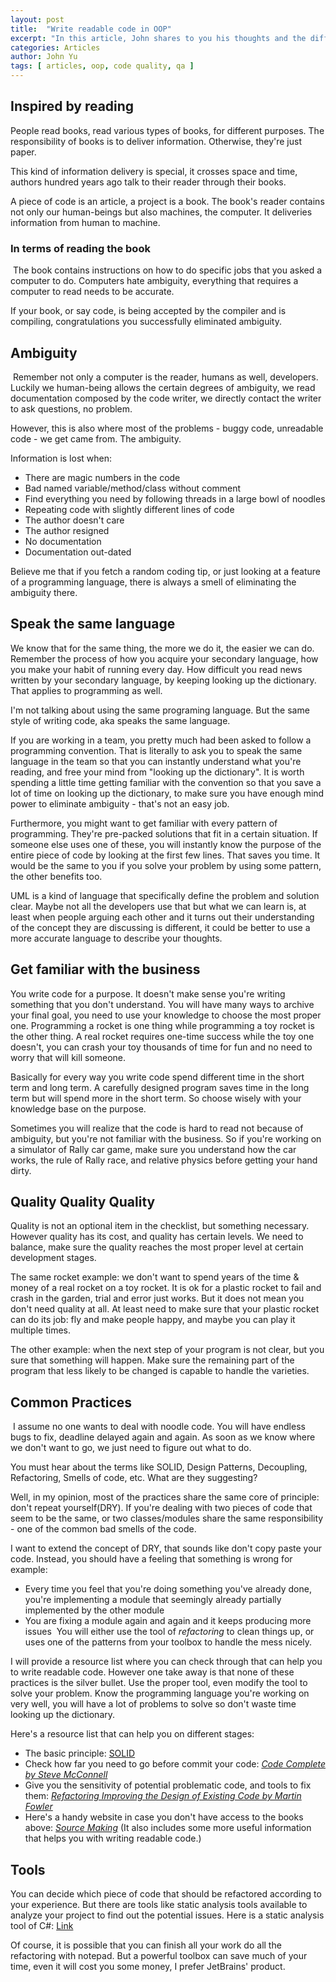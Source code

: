 ```yaml
---
layout: post
title:  "Write readable code in OOP"
excerpt: "In this article, John shares to you his thoughts and the different approaches to write readable code that can outlive the time."
categories: Articles
author: John Yu
tags: [ articles, oop, code quality, qa ]
---
```


## Inspired by reading

People read books, read various types of books, for different purposes. The responsibility of books is to deliver information. Otherwise, they're just paper.  

This kind of information delivery is special, it crosses space and time, authors hundred years ago talk to their reader through their books.  

A piece of code is an article, a project is a book. The book's reader contains not only our human-beings but also machines, the computer. It deliveries information from human to machine. 
​
### In terms of reading the book
​
The book contains instructions on how to do specific jobs that you asked a computer to do. Computers hate ambiguity, everything that requires a computer to read needs to be accurate.  

If your book, or say code, is being accepted by the compiler and is compiling, congratulations you successfully eliminated ambiguity. 
​
## Ambiguity
​
Remember not only a computer is the reader, humans as well, developers. Luckily we human-being allows the certain degrees of ambiguity, we read documentation composed by the code writer, we directly contact the writer to ask questions, no problem.  

However, this is also where most of the problems - buggy code, unreadable code - we get came from. The ambiguity.  

Information is lost when:  
* There are magic numbers in the code
* Bad named variable/method/class without comment
* Find everything you need by following threads in a large bowl of noodles
* Repeating code with slightly different lines of code
* The author doesn't care
* The author resigned
* No documentation
* Documentation out-dated  

Believe me that if you fetch a random coding tip, or just looking at a feature of a programming language, there is always a smell of eliminating the ambiguity there. 
​
## Speak the same language

We know that for the same thing, the more we do it, the easier we can do. Remember the process of how you acquire your secondary language, how you make your habit of running every day. How difficult you read news written by your secondary language, by keeping looking up the dictionary. That applies to programming as well.  

I'm not talking about using the same programing language. But the same style of writing code, aka speaks the same language.  

If you are working in a team, you pretty much had been asked to follow a programming convention. That is literally to ask you to speak the same language in the team so that you can instantly understand what you're reading, and free your mind from "looking up the dictionary". It is worth spending a little time getting familiar with the convention so that you save a lot of time on looking up the dictionary, to make sure you have enough mind power to eliminate ambiguity - that's not an easy job.  

Furthermore, you might want to get familiar with every pattern of programming. They're pre-packed solutions that fit in a certain situation. If someone else uses one of these, you will instantly know the purpose of the entire piece of code by looking at the first few lines. That saves you time. It would be the same to you if you solve your problem by using some pattern, the other benefits too.  

UML is a kind of language that specifically define the problem and solution clear. Maybe not all the developers use that but what we can learn is, at least when people arguing each other and it turns out their understanding of the concept they are discussing is different, it could be better to use a more accurate language to describe your thoughts. 
​
## Get familiar with the business

You write code for a purpose. It doesn't make sense you're writing something that you don't understand. You will have many ways to archive your final goal, you need to use your knowledge to choose the most proper one. Programming a rocket is one thing while programming a toy rocket is the other thing. A real rocket requires one-time success while the toy one doesn't, you can crash your toy thousands of time for fun and no need to worry that will kill someone.  

Basically for every way you write code spend different time in the short term and long term. A carefully designed program saves time in the long term but will spend more in the short term. So choose wisely with your knowledge base on the purpose.  

Sometimes you will realize that the code is hard to read not because of ambiguity, but you're not familiar with the business. So if you're working on a simulator of Rally car game, make sure you understand how the car works, the rule of Rally race, and relative physics before getting your hand dirty. 
​
## Quality Quality Quality

Quality is not an optional item in the checklist, but something necessary. However quality has its cost, and quality has certain levels. We need to balance, make sure the quality reaches the most proper level at certain development stages.  

The same rocket example: we don't want to spend years of the time & money of a real rocket on a toy rocket. It is ok for a plastic rocket to fail and crash in the garden, trial and error just works. But it does not mean you don't need quality at all. At least need to make sure that your plastic rocket can do its job: fly and make people happy, and maybe you can play it multiple times.  

The other example: when the next step of your program is not clear, but you sure that something will happen. Make sure the remaining part of the program that less likely to be changed is capable to handle the varieties. 
​
## Common Practices
​
I assume no one wants to deal with noodle code. You will have endless bugs to fix, deadline delayed again and again. As soon as we know where we don't want to go, we just need to figure out what to do.  

You must hear about the terms like SOLID, Design Patterns, Decoupling, Refactoring, Smells of code, etc. What are they suggesting?  

Well, in my opinion, most of the practices share the same core of principle: don't repeat yourself(DRY). If you're dealing with two pieces of code that seem to be the same, or two classes/modules share the same responsibility - one of the common bad smells of the code.  

I want to extend the concept of DRY, that sounds like don't copy paste your code. Instead, you should have a feeling that something is wrong for example:
- Every time you feel that you're doing something you've already done, you're implementing a module that seemingly already partially implemented by the other module
- You are fixing a module again and again and it keeps producing more issues
​
You will either use the tool of *refactoring* to clean things up, or uses one of the patterns from your toolbox to handle the mess nicely.  

I will provide a resource list where you can check through that can help you to write readable code. However one take away is that none of these practices is the silver bullet. Use the proper tool, even modify the tool to solve your problem. Know the programming language you're working on very well, you will have a lot of problems to solve so don't waste time looking up the dictionary.  

Here's a resource list that can help you on different stages:  

- The basic principle: [SOLID](https://en.wikipedia.org/wiki/SOLID)  
- Check how far you need to go before commit your code: [*Code Complete by Steve McConnell*](https://en.wikipedia.org/wiki/Code_Complete)  
- Give you the sensitivity of potential problematic code, and tools to fix them: [*Refactoring Improving the Design of Existing Code by Martin Fowler*](https://martinfowler.com/books/refactoring.html)  
- Here's a handy website in case you don't have access to the books above: [*Source Making*](https://sourcemaking.com/refactoring/smells) (It also includes some more useful information that helps you with writing readable code.)

## Tools

You can decide which piece of code that should be refactored according to your experience. But there are tools like static analysis tools available to analyze your project to find out the potential issues. Here is a static analysis tool of C#: [Link](https://stackoverflow.com/questions/38635/what-static-analysis-tools-are-available-for-c)  

Of course, it is possible that you can finish all your work do all the refactoring with notepad. But a powerful toolbox can save much of your time, even it  will cost you some money, I prefer JetBrains' product.
